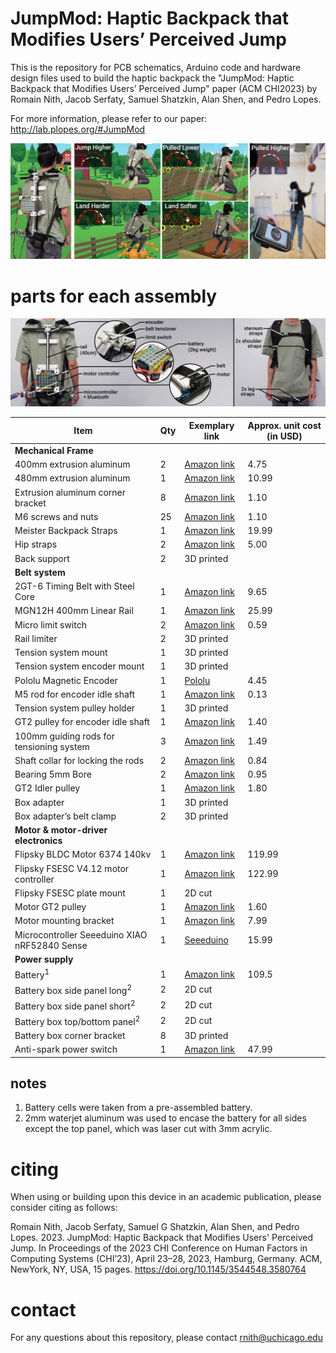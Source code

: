 # JumpMod: Haptic Backpack that Modifies Users’ Perceived Jump

This is the repository for PCB schematics, Arduino code and hardware design files used to build the haptic backpack the "JumpMod: Haptic Backpack that Modifies Users’ Perceived Jump" paper (ACM CHI2023) by Romain Nith, Jacob Serfaty, Samuel Shatzkin, Alan Shen, and Pedro Lopes.

For more information, please refer to our paper: http://lab.plopes.org/#JumpMod

![1_teaser](images/1_teaser.jpg)

# parts for each assembly

![Implementation](images/Implementation.jpg)

| **Item**                                      | **Qty** | **Exemplary link**                                                                                                                                                                                                                                        | **Approx. unit cost (in USD)** |
| --------------------------------------------- | ------- | --------------------------------------------------------------------------------------------------------------------------------------------------------------------------------------------------------------------------------------------------------- | ------------------------------ |
| **Mechanical Frame**                          |
| 400mm extrusion aluminum                      | 2       | [Amazon link](https://www.amazon.com/gp/product/B08Y8N7FD1/ref=ppx_yo_dt_b_search_asin_title?ie=UTF8&psc=1)                                                                                                                                               | 4.75                           |
| 480mm extrusion aluminum                      | 1       | [Amazon link](https://www.amazon.com/Coavoo-Aluminum-Extrusion-Extruded-Profiles/dp/B0B4J6D1R6/ref=sr_1_4?crid=1TWB9FE1O3XJL&keywords=480mm+T+Slot+2020+Aluminum&qid=1670883696&s=industrial&sprefix=480mm+t+slot+2020+aluminum%2Cindustrial%2C94&sr=1-4) | 10.99                          |
| Extrusion aluminum corner bracket             | 8       | [Amazon link](https://a.co/d/40E8cxs)                                                                                                                                               | 1.10                           |
| M6 screws and nuts                            | 25      | [Amazon link](https://a.co/d/0i1jSaT)                                                                                                                                               | 1.10                           |
| Meister Backpack Straps                       | 1       | [Amazon link](https://www.amazon.com/gp/product/B077MZQ57Y/ref=ppx_yo_dt_b_search_asin_title?ie=UTF8&psc=1)                                                                                                                                               | 19.99                          |
| Hip straps                                    | 2       | [Amazon link](https://www.amazon.com/Lashing-Adjustable-Tie-Down-Motorcycle-Luggage/dp/B07JRG7LJV/ref=sr_1_8?keywords=tie+down+strap&qid=1641501015&sprefix=tie+down+str,aps,84&sr=8-8&th=1)                                                              | 5.00                           |
| Back support                                  | 2       | 3D printed                                                                                                                                                                                                                                                |                                |
| **Belt system**                               |
| 2GT-6 Timing Belt with Steel Core             | 1       | [Amazon link](https://www.amazon.com/gp/product/B07BDG8B1S/ref=ox_sc_act_title_3?smid=A2TMCEJ2C8SAEN&psc=1)                                                                                                                                               | 9.65                           |
| MGN12H 400mm Linear Rail                      | 1       | [Amazon link](https://www.amazon.com/gp/product/B07SL1HHSS/ref=ppx_yo_dt_b_search_asin_title?ie=UTF8&psc=1)                                                                                                                                               | 25.99                          |
| Micro limit switch                            | 2       | [Amazon link](https://www.amazon.com/gp/product/B07X142VGC/ref=ppx_yo_dt_b_search_asin_title?ie=UTF8&psc=1)                                                                                                                                               | 0.59                           |
| Rail limiter                                  | 2       | 3D printed                                                                                                                                                                                                                                                |                                |
| Tension system mount                          | 1       | 3D printed                                                                                                                                                                                                                                                |                                |
| Tension system encoder mount                  | 1       | 3D printed                                                                                                                                                                                                                                                |                                |
| Pololu Magnetic Encoder                       | 1       | [Pololu](https://www.pololu.com/product/3081)                                                                                                                                                                                                             | 4.45                           |
| M5 rod for encoder idle shaft                 | 1       | [Amazon link](https://www.amazon.com/gp/product/B07F3T5FKL/ref=crt_ewc_title_dp_1?ie=UTF8&psc=1&smid=AYI27JSX7SHMW)                                                                                                                                       | 0.13                           |
| Tension system pulley holder                  | 1       | 3D printed                                                                                                                                                                                                                                                |                                |
| GT2 pulley for encoder idle shaft             | 1       | [Amazon link](https://www.amazon.com/WINSINN-Aluminum-Synchronous-Timing-Printer/dp/B077GNZK3J/ref=sr_1_4?crid=3IKLQEEXLAL0O&keywords=gt2+pulley&qid=1670885253&s=industrial&sprefix=gt2+pulley%2Cindustrial%2C151&sr=1-4)                                | 1.40                           |
| 100mm guiding rods for tensioning system      | 3       | [Amazon link](https://www.amazon.com/gp/product/B01B27MJC6/ref=ppx_yo_dt_b_search_asin_title?ie=UTF8&psc=1)                                                                                                                                               | 1.49                           |
| Shaft collar for locking the rods             | 2       | [Amazon link](https://www.amazon.com/Collar-Electroplate-Ferronickel-Technology-Accessories/dp/B08BZ5XS2L/ref=sr_1_3?dchild=1&keywords=5mm+collar&qid=1628267622&sr=8-3)                                                                                  | 0.84                           |
| Bearing 5mm Bore                              | 2       | [Amazon link](https://www.amazon.com/uxcell-605-2RS-Groove-Bearings-Double/dp/B082PR238W/ref=sr_1_4?keywords=5mm+Bore+Bearing&qid=1670882058&sr=8-4)                                                                                                      | 0.95                           |
| GT2 Idler pulley                              | 1       | [Amazon link](https://www.amazon.com/WINSINN-Aluminum-Timing-Pulley-Printer/dp/B07BPGYX3G/ref=sr_1_3?keywords=gt2+bearing+5mm+bore&qid=1670885165&sprefix=gt2+bearing+5mm+b%2Caps%2C143&sr=8-3)                                                           | 1.80                           |
| Box adapter                                   | 1       | 3D printed                                                                                                                                                                                                                                                |                                |
| Box adapter’s belt clamp                      | 2       | 3D printed                                                                                                                                                                                                                                                |                                |
| **Motor & motor-driver electronics**          |
| Flipsky BLDC Motor 6374 140kv                 | 1       | [Amazon link](https://www.amazon.com/gp/product/B08G87W7WP/ref=ppx_yo_dt_b_search_asin_title?ie=UTF8&psc=1)                                                                                                                                               | 119.99                         |
| Flipsky FSESC V4.12 motor controller          | 1       | [Amazon link](https://www.amazon.com/gp/product/B07GFB55NV/ref=ppx_yo_dt_b_search_asin_title?ie=UTF8&psc=1)                                                                                                                                               | 122.99                         |
| Flipsky FSESC plate mount                     | 1       | 2D cut                                                                                                                                                                                                                                                    |                                |
| Motor GT2 pulley                              | 1       | [Amazon link](https://www.amazon.com/GT2-Aluminum-Timing-Synchronous-Printer/dp/B08DD7BWKB/ref=sr_1_2?crid=1D7YQ4O6ZEKOJ&keywords=8mm+bore+timing+pulley+gt2+black&qid=1670884591&sprefix=8mm+bore+timing+pulley+gt2+bla%2Caps%2C102&sr=8-2)              | 1.60                           |
| Motor mounting bracket                        | 1       | [Amazon link](https://www.amazon.com/gp/product/B07H8YQYGV/ref=ppx_yo_dt_b_search_asin_title?ie=UTF8&psc=1)                                                                                                                                               | 7.99                           |
| Microcontroller Seeeduino XIAO nRF52840 Sense | 1       | [Seeeduino](https://www.seeedstudio.com/Seeed-XIAO-BLE-Sense-nRF52840-p-5253.html)                                                                                                                                                                        | 15.99                          |
| **Power supply**                              |
| Battery<sup>1</sup>                           | 1       | [Amazon link](https://www.amazon.com/Lithium-Battery-20000mAh-Electric-Bicycle/dp/B08VMX8F53/ref=sr_1_21?keywords=ebike%2Bbattery&qid=1670886049&sprefix=ebike%2Bbattery%2Caps%2C194&sr=8-21&th=1)                                                        | 109.5                          |
| Battery box side panel long<sup>2</sup>       | 2       | 2D cut                                                                                                                                                                                                                                                    |                                |
| Battery box side panel short<sup>2</sup>      | 2       | 2D cut                                                                                                                                                                                                                                                    |                                |
| Battery box top/bottom panel<sup>2</sup>      | 2       | 2D cut                                                                                                                                                                                                                                                    |                                |
| Battery box corner bracket                    | 8       | 3D printed                                                                                                                                                                                                                                                |                                |
| Anti-spark power switch                       | 1       | [Amazon link](https://www.amazon.com/DIYE-Electric-Skateboard-Anti-Spark-Longboard/dp/B07MTLV55T/ref=sr_1_4?keywords=anti+spark+switch&qid=1656348713&sprefix=antispark+,aps,80&sr=8-4)                                                                   | 47.99                          |

## notes
1.	Battery cells were taken from a pre-assembled battery.
2.	2mm waterjet aluminum was used to encase the battery for all sides except the top panel, which was laser cut with 3mm acrylic.

# citing
When using or building upon this device in an academic publication, please consider citing as follows:

Romain Nith, Jacob Serfaty, Samuel G Shatzkin, Alan Shen, and Pedro Lopes. 2023. JumpMod: Haptic Backpack that Modifies Users' Perceived Jump. In Proceedings of the 2023 CHI Conference on Human Factors in Computing Systems (CHI’23), April 23–28, 2023, Hamburg, Germany. ACM, NewYork,  NY, USA, 15 pages. https://doi.org/10.1145/3544548.3580764

# contact
For any questions about this repository, please contact rnith@uchicago.edu
